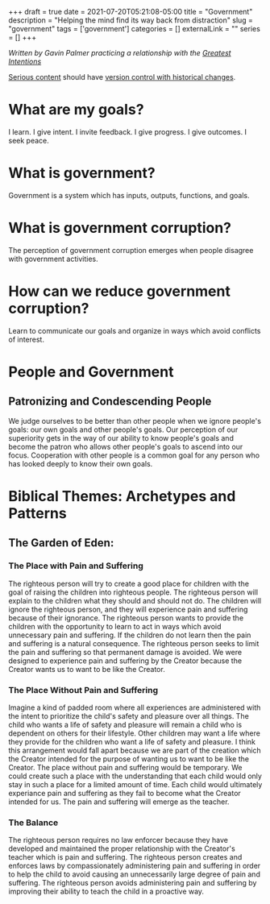 +++ 
draft = true
date = 2021-07-20T05:21:08-05:00
title = "Government"
description = "Helping the mind find its way back from distraction"
slug = "government" 
tags = ['government']
categories = []
externalLink = ""
series = []
+++

*Written by Gavin Palmer practicing a relationship with the [Greatest Intentions](/posts/helping-the-greatest-intentions)*

[Serious content](/posts/content-creation) should have [version control with historical changes](https://github.com/heroLFG/hugo-herolfg-site/commits/dev/content/posts/government.md).

# What are my goals?

I learn.  I give intent.  I invite feedback.  I give progress.  I give outcomes. I seek peace.

# What is government?

Government is a system which has inputs, outputs, functions, and goals.

# What is government corruption?

The perception of government corruption emerges when people disagree with government activities.

# How can we reduce government corruption?

Learn to communicate our goals and organize in ways which avoid conflicts of interest.

# People and Government

## Patronizing and Condescending People

We judge ourselves to be better than other people when we ignore people's goals: our own goals and other people's goals.  Our perception of our superiority gets in the way of our ability to know people's goals and become the patron who allows other people's goals to ascend into our focus.  Cooperation with other people is a common goal for any person who has looked deeply to know their own goals.

# Biblical Themes: Archetypes and Patterns

## The Garden of Eden: 

### The Place with Pain and Suffering

The righteous person will try to create a good place for children with the goal of raising the children into righteous people.  The righteous person will explain to the children what they should and should not do.  The children will ignore the righteous person, and they will experience pain and suffering because of their ignorance.  The righteous person wants to provide the children with the opportunity to learn to act in ways which avoid unnecessary pain and suffering.  If the children do not learn then the pain and suffering is a natural consequence.  The righteous person seeks to limit the pain and suffering so that permanent damage is avoided.  We were designed to experience pain and suffering by the Creator because the Creator wants us to want to be like the Creator.

### The Place Without Pain and Suffering

Imagine a kind of padded room where all experiences are administered with the intent to prioritize the child's safety and pleasure over all things.  The child who wants a life of safety and pleasure will remain a child who is dependent on others for their lifestyle.  Other children may want a life where they provide for the children who want a life of safety and pleasure.  I think this arrangement would fall apart because we are part of the creation which the Creator intended for the purpose of wanting us to want to be like the Creator.  The place without pain and suffering would be temporary.  We could create such a place with the understanding that each child would only stay in such a place for a limited amount of time.  Each child would ultimately experiance pain and suffering as they fail to become what the Creator intended for us.  The pain and suffering will emerge as the teacher.

### The Balance

The righteous person requires no law enforcer because they have developed and maintained the proper relationship with the Creator's teacher which is pain and suffering.  The righteous person creates and enforces laws by compassionately administering pain and suffering in order to help the child to avoid causing an unnecessarily large degree of pain and suffering.  The righteous person avoids administering pain and suffering by improving their ability to teach the child in a proactive way.

